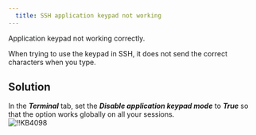 ```yaml
---
  title: SSH application keypad not working
---
```

Application keypad not working correctly.  

When trying to use the keypad in SSH, it does not send the correct characters when you type.
## Solution
In the ***Terminal*** tab, set the ***Disable application keypad mode*** to ***True*** so that the option works globally on all your sessions.  
![!!KB4098](https://webdevolutions.azureedge.net/docs/en/kb/KB4098.png)
